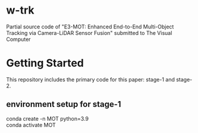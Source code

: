 # w-trk
Partial source code of "E3-MOT: Enhanced End-to-End Multi-Object Tracking via Camera-LiDAR Sensor Fusion" submitted to The Visual Computer

# Getting Started
This repository includes the primary code for this paper: stage-1 and stage-2.
## environment setup for stage-1
conda create -n MOT python=3.9  
conda activate MOT
